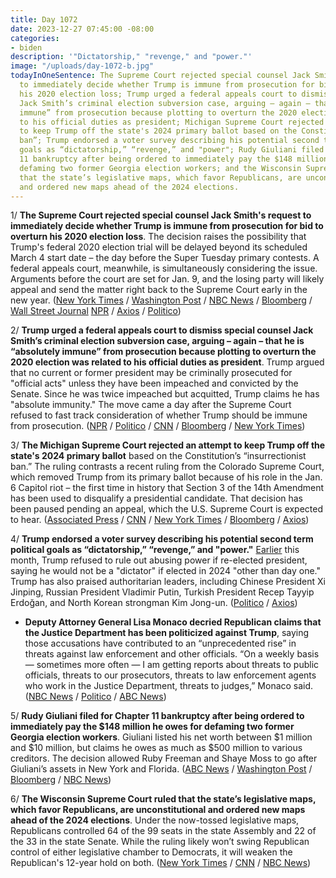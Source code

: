 ```yaml
---
title: Day 1072
date: 2023-12-27 07:45:00 -08:00
categories:
- biden
description: '"Dictatorship," "revenge," and "power."'
image: "/uploads/day-1072-b.jpg"
todayInOneSentence: The Supreme Court rejected special counsel Jack Smith's request
  to immediately decide whether Trump is immune from prosecution for bid to overturn
  his 2020 election loss; Trump urged a federal appeals court to dismiss special counsel
  Jack Smith’s criminal election subversion case, arguing – again – that he is “absolutely
  immune” from prosecution because plotting to overturn the 2020 election was related
  to his official duties as president; Michigan Supreme Court rejected an attempt
  to keep Trump off the state's 2024 primary ballot based on the Constitution’s “insurrectionist
  ban”; Trump endorsed a voter survey describing his potential second term political
  goals as “dictatorship,” “revenge,” and "power"; Rudy Giuliani filed for Chapter
  11 bankruptcy after being ordered to immediately pay the $148 million he owes for
  defaming two former Georgia election workers; and the Wisconsin Supreme Court ruled
  that the state’s legislative maps, which favor Republicans, are unconstitutional
  and ordered new maps ahead of the 2024 elections.
---
```


1/ **The Supreme Court rejected special counsel Jack Smith's request to immediately decide whether Trump is immune from prosecution for bid to overturn his 2020 election loss**. The decision raises the possibility that Trump's federal 2020 election trial will be delayed beyond its scheduled March 4 start date – the day before the Super Tuesday primary contests. A federal appeals court, meanwhile, is simultaneously considering the issue. Arguments before the court are set for Jan. 9, and the losing party will likely appeal and send the matter right back to the Supreme Court early in the new year. ([New York Times](https://www.nytimes.com/2023/12/22/us/politics/trump-supreme-court-immunity.html) / [Washington Post](https://www.washingtonpost.com/national-security/2023/12/22/supreme-court-trump-immunity-expedition-denied/) / [NBC News](https://www.nbcnews.com/politics/supreme-court/supreme-court-sidesteps-decision-trump-presidential-immunity-claim-fed-rcna130769) / [Bloomberg](https://www.bloomberg.com/news/articles/2023-12-22/supreme-court-refuses-to-put-trump-immunity-clash-on-fast-track?sref=MIBMEEoj) / [Wall Street Journal](https://www.wsj.com/politics/elections/supreme-court-donald-trump-immunity-case-7031b946) [NPR](https://www.npr.org/2023/12/22/1221334637/supreme-court-trump-immunity) / [Axios](https://www.axios.com/2023/12/22/trump-supreme-court-immunity-election) / [Politico](https://www.politico.com/news/2023/12/22/supreme-court-trump-immunity-question-00133117))

2/ **Trump urged a federal appeals court to dismiss special counsel Jack Smith’s criminal election subversion case, arguing – again – that he is “absolutely immune” from prosecution because plotting to overturn the 2020 election was related to his official duties as president**. Trump argued that no current or former president may be criminally prosecuted for "official acts" unless they have been impeached and convicted by the Senate. Since he was twice impeached but acquitted, Trump claims he has "absolute immunity." The move came a day after the Supreme Court refused to fast track consideration of whether Trump should be immune from prosecution. ([NPR](https://www.npr.org/2023/12/24/1221469149/trump-asks-appeals-court-to-toss-election-interference-case-arguing-that-hes-imm) / [Politico](https://www.politico.com/news/2023/12/24/trump-asks-appeals-court-to-block-2020-election-prosecution-00133160) / [CNN](https://www.cnn.com/2023/12/23/politics/trump-election-subversion-criminal-case?cid=ios_app) / [Bloomberg](https://www.bloomberg.com/news/articles/2023-12-24/trump-tells-appeals-panel-he-should-have-absolute-immunity?sref=MIBMEEoj) / [New York Times](https://www.nytimes.com/2023/12/23/us/politics/trump-appeals-court-immunity.html?smid=nytcore-ios-share&referringSource=articleShare))

3/ **The Michigan Supreme Court rejected an attempt to keep Trump off the state's 2024 primary ballot** based on the Constitution’s “insurrectionist ban.” The ruling contrasts a recent ruling from the Colorado Supreme Court, which removed Trump from its primary ballot because of his role in the Jan. 6 Capitol riot – the first time in history that Section 3 of the 14th Amendment has been used to disqualify a presidential candidate. That decision has been paused pending an appeal, which the U.S. Supreme Court is expected to hear. ([Associated Press](https://apnews.com/article/trump-insurrection-14th-amendment-ballot-michigan-colorado-b5a5d9ffa75efa63ab4780b04329e2a2) / [CNN](https://www.cnn.com/2023/12/27/politics/michigan-supreme-court-rejects-insurrectionist-ban-case-and-keeps-trump-on-2024-primary-ballot?cid=ios_app) / [New York Times](https://www.nytimes.com/2023/12/27/us/michigan-trump-ballot.html?smid=nytcore-ios-share&referringSource=articleShare) / [Bloomberg](https://www.bloomberg.com/news/articles/2023-12-27/trump-to-stay-on-michigan-primary-ballot-state-s-top-court-says?sref=MIBMEEoj) / [Axios](https://www.axios.com/2023/12/27/michigan-trump-ballot-news))

4/ **Trump endorsed a voter survey describing his potential second term political goals as “dictatorship,” “revenge,” and "power."** [Earlier](https://whatthefuckjusthappenedtoday.com/2023/12/06/day-1051/#1-trump-refused-to-rule-out-abusing) this month, Trump refused to rule out abusing power if re-elected president, saying he would not be a "dictator" if elected in 2024 "other than day one." Trump has also praised authoritarian leaders, including Chinese President Xi Jinping, Russian President Vladimir Putin, Turkish President Recep Tayyip Erdoğan, and North Korean strongman Kim Jong-un. ([Politico](https://www.politico.com/news/2023/12/26/trump-cryptic-dictatorship-truth-social-00133219) / [Axios](https://www.axios.com/2023/12/27/trump-word-cloud-revenge-dictatorship-second-term))

* **Deputy Attorney General Lisa Monaco decried Republican claims that the Justice Department has been politicized against Trump**, saying those accusations have contributed to an “unprecedented rise” in threats against law enforcement and other officials. “On a weekly basis — sometimes more often — I am getting reports about threats to public officials, threats to our prosecutors, threats to law enforcement agents who work in the Justice Department, threats to judges,” Monaco said. ([NBC News](https://www.nbcnews.com/politics/justice-department/deputy-ag-says-gop-attacks-doj-contributed-unprecedented-rise-threats-rcna131073) / [Politico](https://www.politico.com/news/2023/12/24/death-threats-public-officials-trump-00133167) / [ABC News](https://abcnews.go.com/Politics/deputy-ag-monaco-claims-politicization-disservice-justice-department/story?id=105892011))

5/ **Rudy Giuliani filed for Chapter 11 bankruptcy after being ordered to immediately pay the $148 million he owes for defaming two former Georgia election workers**. Giuliani listed his net worth between $1 million and $10 million, but claims he owes as much as $500 million to various creditors. The decision allowed Ruby Freeman and Shaye Moss to go after Giuliani’s assets in New York and Florida. ([ABC News](https://abcnews.go.com/US/giuliani-heels-148m-defamation-judgment-files-chapter-11/story?id=105847545) / [Washington Post](https://www.washingtonpost.com/national-security/2023/12/21/rudy-giuliani-bankruptcy/) / [Bloomberg](https://www.bloomberg.com/news/articles/2023-12-21/rudy-giuliani-files-for-bankruptcy-protection-after-court-loss?sref=MIBMEEoj) / [NBC News](https://www.nbcnews.com/politics/politics-news/rudy-giuliani-files-bankruptcy-146-million-defamation-case-georgia-rcna130817))

6/ **The Wisconsin Supreme Court ruled that the state’s legislative maps, which favor Republicans, are unconstitutional and ordered new maps ahead of the 2024 elections**. Under the now-tossed legislative maps, Republicans controlled 64 of the 99 seats in the state Assembly and 22 of the 33 in the state Senate. While the ruling likely won’t swing Republican control of either legislative chamber to Democrats, it will weaken the Republican's 12-year hold on both. ([New York Times](https://www.nytimes.com/2023/12/22/us/wisconsin-redistricting-maps-gerrymander.html?smid=nytcore-ios-share&referringSource=articleShare) / [CNN](https://www.cnn.com/2023/12/22/politics/wisconsin-supreme-court-legislative-maps-unconstitutional?cid=ios_app) / [NBC News](https://www.nbcnews.com/politics/wisconsin-supreme-court-strikes-gop-drawn-legislative-maps-rcna130983))